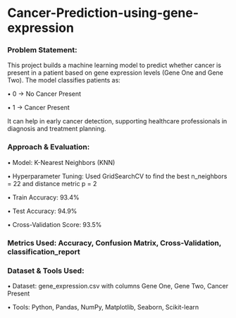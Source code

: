 # Cancer-Prediction-using-gene-expression

### Problem Statement:
This project builds a machine learning model to predict whether cancer is present in a patient based on gene expression levels (Gene One and Gene Two). The model classifies patients as:

•	0 → No Cancer Present

•	1 → Cancer Present

It can help in early cancer detection, supporting healthcare professionals in diagnosis and treatment planning.


### Approach & Evaluation:

•	Model: K-Nearest Neighbors (KNN)

• Hyperparameter Tuning: Used GridSearchCV to find the best n_neighbors = 22 and distance metric p = 2

•	Train Accuracy: 93.4%

•	Test Accuracy: 94.9%

•	Cross-Validation Score: 93.5%



### Metrics Used: Accuracy, Confusion Matrix, Cross-Validation, classification_report



### Dataset & Tools Used:

•	Dataset: gene_expression.csv with columns Gene One, Gene Two, Cancer Present

•	Tools: Python, Pandas, NumPy, Matplotlib, Seaborn, Scikit-learn

